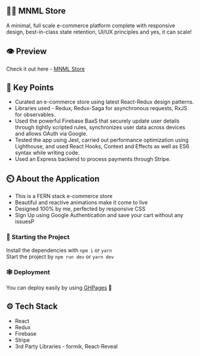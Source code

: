 
## 👚🧢 MNML Store 
A minimal, full scale e-commerce platform complete with responsive design, best-in-class state retention, UI/UX principles and yes, it can scale! 

## 👁️ Preview
Check it out here - [MNML Store](https://mnml.srijansrivastava.tech/)

## 🔑 Key Points
- Curated an e-commerce store using latest React-Redux design patterns.
- Libraries used - Redux, Redux-Saga for asynchronous requests, RxJS for observables.
- Used the powerful Firebase BaaS that securely update user details through tightly scripted rules, synchronizes user data across devices and allows OAuth via Google.
- Tested the app using Jest, carried out performance optimization using Lighthouse, and used React Hooks, Context and Effects as well as ES6 syntax while writing code.
- Used an Express backend to process payments through Stripe.

## ⏲️ About the Application
- This is a FERN stack e-commerce store
- Beautiful and reactive animations make it come to live
- Designed 100% by me, perfected by responsive CSS
- Sign Up using Google Authentication and save your cart without any issuesP

### 🐎 Starting the Project

Install the dependencies with `npm i` or `yarn`  
Start the project by `npm run dev` or `yarn dev`

### 🕸️ Deployment

You can deploy easily by using [GHPages](https://www.npmjs.com/package/gh-pages) 🎉


## ⚙ Tech Stack

- React
- Redux
- Firebase
- Stripe
- 3rd Party Libraries - formik, React-Reveal

